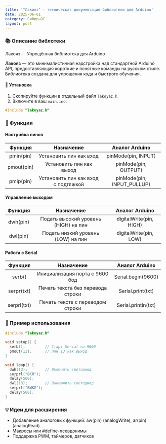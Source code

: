 ```yaml
---
title: '"Лакояз" - техническая документация библиотеки для Arduino'
date: 2025-06-01
category: СибирьОС
layout: post
---
```

### 📚 Описание библотеки
 Лакояз — Упрощённая библиотека для Arduino

**Лакояз** — это минималистичная надстройка над стандартной Arduino API, предоставляющая короткие и понятные команды на русском стиле. Библиотека создана для упрощения кода и быстрого обучения.

#### 🔧 Установка

1. Скопируйте функции в отдельный файл `lakoyaz.h`.
2. Включите в ваш `main.ino`:

```cpp
#include "lakoyaz.h"
```
### 📌 Функции
#### Настройка пинов
<div class="table-wrapper" markdown="block">

|Функция|Назначение|Аналог Arduino|
|:-:|:-:|:-:|
|pmin(pin)|Установить пин как вход|pinMode(pin, INPUT)|
|pmout(pin)|Установить пин как выход|pinMode(pin, OUTPUT)|
|pmip(pin)|Установить пин как вход с подтяжкой|pinMode(pin, INPUT_PULLUP)|

</div>

#### Управление выходом
<div class="table-wrapper" markdown="block">

|Функция|Назначение|Аналог Arduino|
|:-:|:-:|:-:|
|dwh(pin)|Подать высокий уровень (HIGH) на пин|digitalWrite(pin, HIGH)|
|dwl(pin)|Подать низкий уровень (LOW) на пин|digitalWrite(pin, LOW)|

</div>

#### Работа с Serial
<div class="table-wrapper" markdown="block">

|Функция|Назначение|Аналог Arduino|
|:-:|:-:|:-:|
|serb()|Инициализация порта с 9600 бод|Serial.begin(9600)|
|serpr(txt)|Печать текста без перевода строки|Serial.print(txt)|
|serprl(txt)|Печать текста с переводом строки|Serial.println(txt)|

</div>

### 🧪 Пример использования
```cpp
#include "lakoyaz.h"

void setup() {
  serb();         // Старт Serial на 9600
  pmout(13);      // Пин 13 как выход
}

void loop() {
  dwh(13);        // Включить светодиод
  serprl("ВКЛ");
  delay(500);
  dwl(13);        // Выключить светодиод
  serprl("ВЫКЛ");
  delay(500);
}
```
### 💡 Идеи для расширения
<ul>
<li>Добавление аналоговых функций: aw(pin) (analogWrite), ar(pin) (analogRead)</li>
<li>Макросы или #define-псевдонимы</li>
<li>Поддержка PWM, таймеров, датчиков</li>
</ul>
